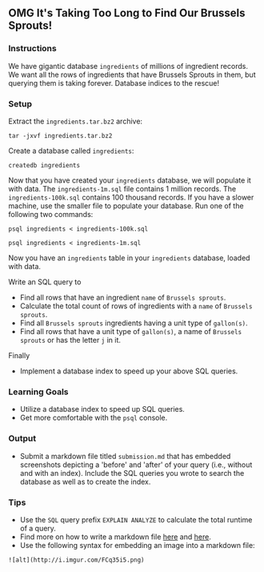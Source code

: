 ## OMG It's Taking Too Long to Find Our Brussels Sprouts!

### Instructions

We have gigantic database `ingredients` of millions of ingredient records. We want all the rows of ingredients that have Brussels Sprouts in them, but querying them is taking forever. Database indices to the rescue!

### Setup

Extract the `ingredients.tar.bz2` archive:

`tar -jxvf ingredients.tar.bz2`

Create a database called `ingredients`:

`createdb ingredients`

Now that you have created your `ingredients` database, we will populate it with data. The `ingredients-1m.sql` file contains 1 million records. The `ingredients-100k.sql` contains 100 thousand records. If you have a slower machine, use the smaller file to populate your database. Run one of the following two commands:

`psql ingredients < ingredients-100k.sql`

`psql ingredients < ingredients-1m.sql`

Now you have an `ingredients` table in your `ingredients` database, loaded with data.

Write an SQL query to

* Find all rows that have an ingredient `name` of `Brussels sprouts`.
* Calculate the total count of rows of ingredients with a `name` of `Brussels sprouts`.
* Find all `Brussels sprouts` ingredients having a unit type of `gallon(s)`.
* Find all rows that have a unit type of `gallon(s)`, a name of `Brussels sprouts` or has the letter `j` in it.

Finally
* Implement a database index to speed up your above SQL queries.

### Learning Goals
* Utilize a database index to speed up SQL queries.
* Get more comfortable with the `psql` console.

### Output
* Submit a markdown file titled `submission.md` that has embedded screenshots depicting a 'before' and 'after' of your query (i.e., without and with an index). Include the SQL queries you wrote to search the database as well as to create the index.

### Tips
* Use the `SQL` query prefix `EXPLAIN ANALYZE` to calculate the total runtime of a query.
* Find more on how to write a markdown file [here](https://help.github.com/articles/markdown-basics/) and [here](https://help.github.com/articles/github-flavored-markdown/).
* Use the following syntax for embedding an image into a markdown file:

```
![alt](http://i.imgur.com/FCq35i5.png)
```

